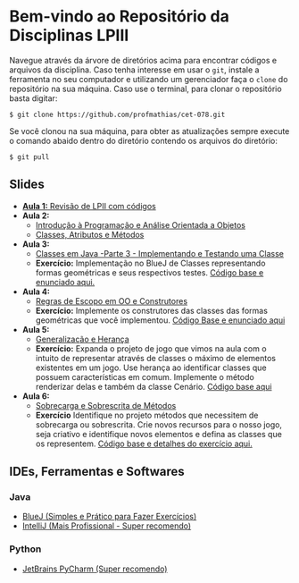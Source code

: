 # Bem-vindo ao Repositório da Disciplinas LPIII

Navegue através da árvore de diretórios acima para encontrar códigos e arquivos da disciplina.
Caso tenha interesse em usar o `git`, instale a ferramenta no seu computador e utilizando um
gerenciador faça o `clone` do repositório na sua máquina. Caso use o terminal, para clonar o
repositório basta digitar:

```
$ git clone https://github.com/profmathias/cet-078.git
```

Se você clonou na sua máquina, para obter as atualizações sempre execute o comando abaido dentro do diretório contendo
os arquivos do diretório:

```
$ git pull
```

## Slides

- [**Aula 1:** Revisão de LPII com códigos](https://github.com/profmathias/cet-078/tree/master/aula1-exemplos)
- **Aula 2:**
    - [Introdução à Programação e Análise Orientada a Objetos](https://www.icloud.com/iclouddrive/0XOC0zx153RF7Tj9tN5dPQKDg)
    - [Classes, Atributos e Métodos](https://www.icloud.com/iclouddrive/0MPZU1w60AGnxzn6zcQIsDd1A)
- **Aula 3:**
    - [Classes em Java -Parte 3 - Implementando e Testando uma Classe](https://www.icloud.com/iclouddrive/0AEI5bZKNqpFkp3dMEutl7UPg#Parte_3_-_Implementando_e_Testando_uma_Classe)
    - **Exercício:** Implementação no BlueJ de Classes representando formas geométricas e seus respectivos testes. [Código base e enunciado aqui.](https://github.com/profmathias/cet-078/tree/master/Aula3-Primeira-Classe-OO)
- **Aula 4:**
    - [Regras de Escopo em OO e Construtores](https://www.icloud.com/iclouddrive/0_5Y7Li5pGrExBAqHRFKbL0RQ#Parte_4_-_Regras_de_Escopo_em_OO_e_Construtores)
    - **Exercício:** Implemente os construtores das classes das formas geométricas que você implementou. [Código Base e enunciado aqui](https://github.com/profmathias/cet-078/tree/master/Aula4-Construtores)
- **Aula 5:**
    - [Generalização e Herança](https://www.icloud.com/iclouddrive/0u-Tuyx-lOlwhy-tPhbQHaAnA)
    - **Exercício:** Expanda o projeto de jogo que vimos na aula com o intuito de representar através de classes o máximo
    de elementos existentes em um jogo. Use herança ao identificar classes que possuem características em comum. Implemente o método renderizar delas e também da classe Cenário. [Código base aqui](https://github.com/profmathias/cet-078/tree/master/Aula5-Heranca)
- **Aula 6:**
    - [Sobrecarga e Sobrescrita de Métodos](https://www.icloud.com/iclouddrive/0orpUuYW4isWh1qfKBFgRdKPA)
    - **Exercício** Identifique no projeto métodos que necessitem de sobrecarga ou sobrescrita. Crie novos recursos para o nosso jogo, seja criativo e identifique novos elementos e defina as classes que os representem. [Código base e detalhes do exercício aqui.](https://github.com/profmathias/cet-078/tree/master/Aula6-Sobrecarga-e-sobrescrita-de-metodos)

## IDEs, Ferramentas e Softwares

### Java
- [BlueJ (Simples e Prático para Fazer Exercícios)](https://www.bluej.org)
- [IntelliJ (Mais Profissional - Super recomendo)](https://www.jetbrains.com/products.html#type=ide)

### Python

- [JetBrains PyCharm (Super recomendo)](https://www.jetbrains.com/products.html#type=ide)
